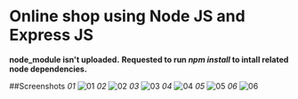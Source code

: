# Online shop using Node JS and Express JS
**node_module isn't uploaded.**
**Requested to run _npm install_ to intall related node dependencies.**

##Screenshots
_01_
![01](https://github.com/HimelMazumder/node-js-online-shop/tree/main/screenshots/01.png)
_02_
![02](https://github.com/HimelMazumder/node-js-online-shop/tree/main/screenshots/02.png)
_03_
![03](https://github.com/HimelMazumder/node-js-online-shop/tree/main/screenshots/03.png)
_04_
![04](https://github.com/HimelMazumder/node-js-online-shop/tree/main/screenshots/04.png)
_05_
![05](https://github.com/HimelMazumder/node-js-online-shop/tree/main/screenshots/05.png)
_06_
![06](https://github.com/HimelMazumder/node-js-online-shop/tree/main/screenshots/06.png)
